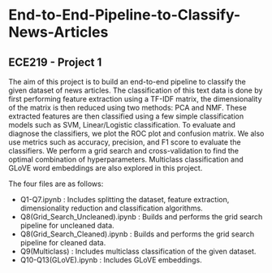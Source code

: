 # End-to-End-Pipeline-to-Classify-News-Articles
## ECE219 - Project 1

The aim of this project is to build an end-to-end pipeline to classify the given dataset of news articles. The classification of this text data is done by first performing feature extraction using a TF-IDF matrix, the dimensionality of the matrix is then reduced using two methods: PCA and NMF. These extracted features are then classified using a few simple classification models such as SVM, Linear/Logistic classification. To evaluate and diagnose the classifiers, we plot the ROC plot and confusion matrix. We also use metrics such as accuracy, precision, and F1 score to evaluate the classifiers. We perform a grid search and cross-validation to find the optimal combination of hyperparameters. Multiclass classification and GLoVE word embeddings are also explored in this project.

The four files are as follows:
- Q1-Q7.ipynb : Includes splitting the dataset, feature extraction, dimensionality reduction and classification algorithms.
- Q8(Grid_Search_Uncleaned).ipynb : Builds and performs the grid search pipeline for uncleaned data.
- Q8(Grid_Search_Cleaned).ipynb : Builds and performs the grid search pipeline for cleaned data.
- Q9(Multiclass) : Includes multiclass classification of the given dataset.
- Q10-Q13(GLoVE).ipynb : Includes GLoVE embeddings.
